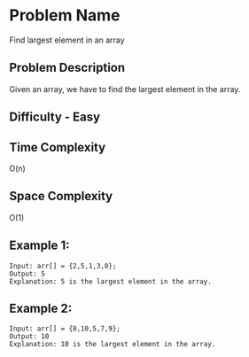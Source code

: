 # Problem Name 
Find largest element in an array

## Problem Description

Given an array, we have to find the largest element in the array.

## Difficulty - Easy

## Time Complexity
O(n)

## Space Complexity
O(1)

## Example 1:
```
Input: arr[] = {2,5,1,3,0};
Output: 5
Explanation: 5 is the largest element in the array. 
```

## Example 2:
```
Input: arr[] = {8,10,5,7,9};
Output: 10
Explanation: 10 is the largest element in the array.
```